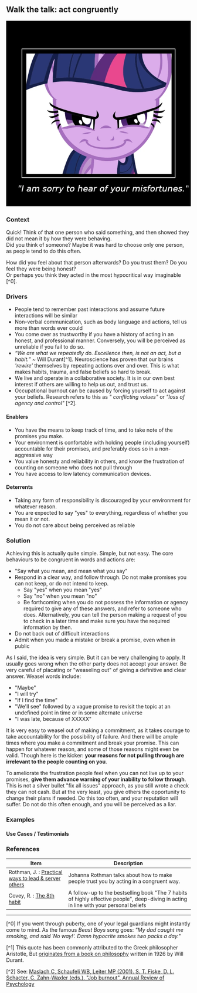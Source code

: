 ## Walk the talk: act congruently

![Image of pony looking devious, but claiming to be sad about your misfortune. >](./congruence.webp ':size=320')

### Context

Quick! Think of that one person who said something, and then showed they did not mean it by how they were behaving.  
Did you think of someone? Maybe it was hard to choose only one person, as people tend to do this often.

How did you feel about that person afterwards? Do you trust them?
Do you feel they were being honest?   
Or perhaps you think they acted in the most hypocritical way imaginable [^0].

### Drivers

* People tend to remember past interactions and assume future interactions will be similar
* Non-verbal communication, such as body language and actions, tell us more than words ever could
* You come over as trustworthy if you have a history of acting in an honest, and professional manner. Conversely, you
  will be perceived as unreliable if you fail to do so.
* _“We are what we repeatedly do. Excellence then, is not an act, but a habit.”_ ~ Will Durant[^1].
  Neuroscience has proven that our brains _'rewire'_ themselves by repeating actions over and over.
  This is what makes habits, trauma, and false beliefs so hard to break.
* We live and operate in a collaborative society. It is in our own best interest if others are willing to help us out,
  and trust us.
* Occupational burnout can be caused by forcing yourself to act against your beliefs. Research refers to this as _"
  conflicting values"_ or _"loss of agency and control"_ [^2].

#### Enablers

* You have the means to keep track of time, and to take note of the promises you make.
* Your environment is confortable with holding people (including yourself) accountable for their promises, and preferably does so in a non-aggressive way
* You value honesty and reliability in others, and know the frustration of counting on someone who does not pull through
* You have access to low latency communication devices.

#### Deterrents

* Taking any form of responsibility is discouraged by your environment for whatever reason.
* You are expected to say "yes" to everything, regardless of whether you mean it or not.
* You do not care about being perceived as reliable

### Solution

Achieving this is actually quite simple. Simple, but not easy.
The core behaviours to be congruent in words and actions are:  
* "Say what you mean, and mean what you say"
* Respond in a clear way, and follow through. Do not make promises you can not keep, or do not intend to keep.
  * Say "yes" when you mean "yes"
  * Say "no" when you mean "no"
  * Be forthcoming when you do not possess the information or agency required to give any of these answers, and refer to someone who does. Alternatively, you can tell the person making a request of you to check in a later time and make sure you have the required information by then.
* Do not back out of difficult interactions
* Admit when you made a mistake or break a promise, even when in public

As I said, the idea is very simple. But it can be very challenging to apply.
It usually goes wrong when the other party does not accept your answer. Be very careful of placating or "weaseling out" of giving a definitive and clear answer.
Weasel words include:
- "Maybe"
- "I will try"
- "If I find the time"
- "We'll see" followed by a vague promise to revisit the topic at an undefined point in time or in some alternate universe
- "I was late, because of XXXXX"
  

It is very easy to weasel out of making a commitment, as it takes courage to take accountability for the possibility of failure.
And there will be ample times where you make a commitment and break your promise. This can happen for whatever reason, and some of those reasons might even be valid.
Though here is the kicker: **your reasons for not pulling through are irrelevant to the people counting on you**.

To ameliorate the frustration people feel when you can not live up to your promises, **give them advance warning of your inability to follow through**.
This is not a silver bullet "fix all issues" approach, as you still wrote a check they can not cash. But at the very least, you give others the opportunity to change their plans if needed.
Do this too often, and your reputation will suffer. Do not do this often enough, and you will be perceived as a liar.


### Examples

#### Use Cases / Testimonials



### References

| Item                                                                                                                                                                | Description                                                                                                                             | 
|---------------------------------------------------------------------------------------------------------------------------------------------------------------------|-----------------------------------------------------------------------------------------------------------------------------------------|
| Rothman, J. : [Practical ways to lead & server others](https://www.jrothman.com/practical-ways-to-lead-and-serve-manage-others-modern-management-made-easy-book-2/) | Johanna Rothman talks about how to make people trust you by acting in a congruent way.                                                  |
| Covey, R. : [The 8th habit](https://www.goodreads.com/book/show/1044141.The_8th_Habit)                                                                              | A follow-up to the bestselling book "The 7 habits of highly effective people", deep-diving in acting in line with your personal beliefs |

---

[^0] If you went through puberty, one of your legal guardians might instantly come to mind. As the famous _Beast Boys_
song goes: _"My dad caught me smoking, and said ´No way!'. Damn hypocrite smokes two packs a day."_    

[^1] This quote has been commonly attributed to the Greek philosopher Aristotle,
But [originates from a book on philosophy](https://checkyourfact.com/2019/06/26/fact-check-aristotle-excellence-habit-repeatedly-do/) written in 1926 by Will Durant.

[^2] See: [Maslach C, Schaufeli WB, Leiter MP (2001). S. T. Fiske, D. L. Schacter, C. Zahn-Waxler (eds.). "Job burnout". Annual Review of Psychology](https://www.annualreviews.org/doi/full/10.1146/annurev.psych.52.1.397#_i25)